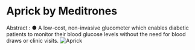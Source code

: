 # Aprick by Meditrones
Abstract : ● A low-cost, non-invasive glucometer which enables diabetic patients to monitor their
 blood glucose levels without the need for blood draws or clinic visits.
 ![Aprick](https://github.com/user-attachments/assets/0ce704d8-9f37-4909-bde7-e2de586f7ca9)




 
